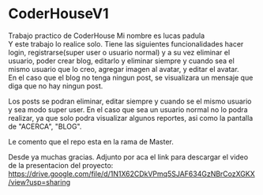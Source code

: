 # CoderHouseV1
Trabajo practico de CoderHouse
Mi nombre es lucas padula   
Y este trabajo lo realice solo. 
Tiene las siguientes funcionalidades  hacer login, registrarse(super user o usuario normal) y a su vez eliminar el usuario,  poder crear blog, editarlo y eliminar siempre y cuando sea el mismo usuario que lo creo, agregar imagen al avatar, y editar el avatar.  
En el caso que el blog no tenga ningun post, se visualizara un mensaje que diga que no hay ningun post. 

Los posts se podran eliminar, editar siempre y cuando se el mismo usuario y sea modo super user. En el caso que sea un usuario normal no lo podra realizar, ya que solo podra visualizar algunos reportes, asi como la pantalla de "ACERCA", "BLOG".  

Le comento que el repo esta en la rama de Master. 

Desde ya muchas gracias. 
Adjunto por aca el link para descargar el video de la presentacion del proyecto: https://drive.google.com/file/d/1N1X62CDkVPmq5SJAF634GzNBrCozXGKX/view?usp=sharing
